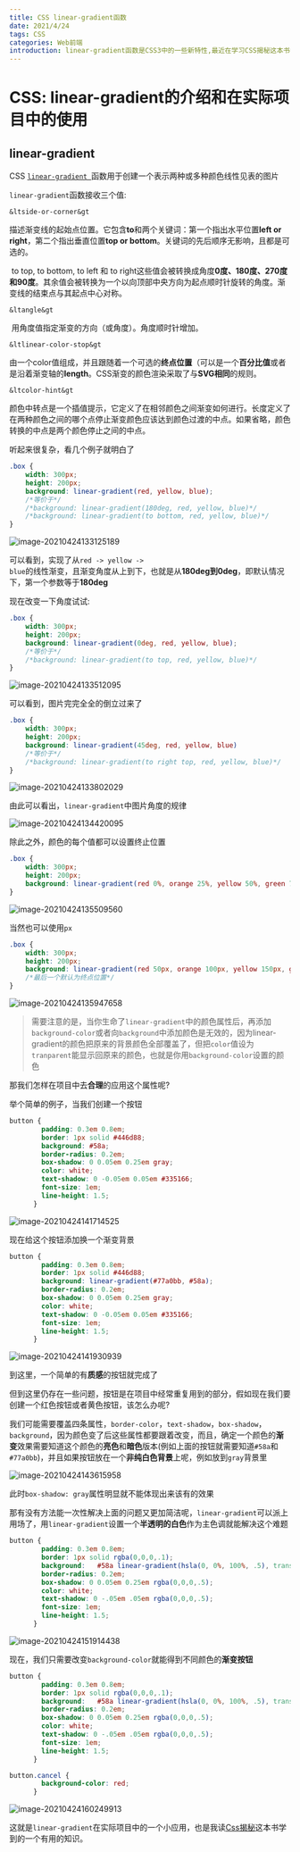 ```yaml
---
title: CSS linear-gradient函数
date: 2021/4/24
tags: CSS
categories: Web前端
introduction: linear-gradient函数是CSS3中的一些新特性,最近在学习CSS揭秘这本书中一开始就接触到了这个属性,以前接触的实在不多,CSS揭秘上对这两个属性的运用又让我大开眼界,于是写篇文章好好学习一下
---
```


# CSS: linear-gradient的介绍和在实际项目中的使用



## linear-gradient

CSS [<code>linear-gradient </code>](https://developer.mozilla.org/zh-CN/docs/Web/CSS/linear-gradient())函数用于创建一个表示两种或多种颜色线性见表的图片

<code>linear-gradient</code>函数接收三个值: 

<code>&ltside-or-corner&gt</code>

​	描述渐变线的起始点位置。它包含**to**和两个关键词：第一个指出水平位置**left or right**，第二个指出垂直位置**top or bottom**。关键词的先后顺序无影响，且都是可选的。

​	to top, to bottom, to left 和 to right这些值会被转换成角度**0度、180度、270度和90度**。其余值会被转换为一个以向顶部中央方向为起点顺时针旋转的角度。渐变线的结束点与其起点中心对称。

<code>&ltangle&gt</code>

​	用角度值指定渐变的方向（或角度）。角度顺时针增加。 

<code>&ltlinear-color-stop&gt</code>

​	由一个color值组成，并且跟随着一个可选的**终点位置**（可以是一个**百分比值**或者是沿着渐变轴的**length**。CSS渐变的颜色渲染采取了与**SVG相同**的规则。

<code>&ltcolor-hint&gt</code>

​	颜色中转点是一个插值提示，它定义了在相邻颜色之间渐变如何进行。长度定义了在两种颜色之间的哪个点停止渐变颜色应该达到颜色过渡的中点。如果省略，颜色转换的中点是两个颜色停止之间的中点。 

听起来很复杂，看几个例子就明白了

```css
.box {
    width: 300px;
    height: 200px;
    background: linear-gradient(red, yellow, blue);
    /*等价于*/
    /*background: linear-gradient(180deg, red, yellow, blue)*/
    /*background: linear-gradient(to bottom, red, yellow, blue)*/
}
```

![image-20210424133125189](../images/artical-image/image-20210424133125189.png)

可以看到，实现了从<code>red -> yellow -> blue</code>的线性渐变，且渐变角度从上到下，也就是从**180deg到0deg**，即默认情况下，第一个参数等于**180deg**

现在改变一下角度试试:

```css
.box {
    width: 300px;
    height: 200px;
    background: linear-gradient(0deg, red, yellow, blue);
    /*等价于*/
    /*background: linear-gradient(to top, red, yellow, blue)*/
}
```

![image-20210424133512095](../images/artical-image/image-20210424133512095.png)

可以看到，图片完完全全的倒立过来了

```css
.box {
    width: 300px;
    height: 200px;
    background: linear-gradient(45deg, red, yellow, blue)
    /*等价于*/
    /*background: linear-gradient(to right top, red, yellow, blue)*/
}
```
![image-20210424133802029](../images/artical-image/image-20210424133802029.png)

由此可以看出，<code>linear-gradient</code>中图片角度的规律

![image-20210424134420095](../images/artical-image/image-20210424134420095.png)

除此之外，颜色的每个值都可以设置终止位置

```css
.box {
    width: 300px;
    height: 200px;
    background: linear-gradient(red 0%, orange 25%, yellow 50%, green 75%, blue 100%)
}
```

![image-20210424135509560](../images/artical-image/image-20210424135509560.png)

当然也可以使用<code>px</code>

```css
.box {
    width: 300px;
    height: 200px;
    background: linear-gradient(red 50px, orange 100px, yellow 150px, green 180px, blue)
   	/*最后一个默认为终点位置*/
}
```

![image-20210424135947658](../images/artical-image/image-20210424135947658.png)

> 需要注意的是，当你生命了<code>linear-gradient</code>中的颜色属性后，再添加<code>background-color</code>或者向<code>background</code>中添加颜色是无效的，因为linear-gradient的颜色把原来的背景颜色全部覆盖了，但把<code>color</code>值设为<code>tranparent</code>能显示回原来的颜色，也就是你用<code>background-color</code>设置的颜色

那我们怎样在项目中去**合理**的应用这个属性呢?

举个简单的例子，当我们创建一个按钮

```css
button {
        padding: 0.3em 0.8em;
        border: 1px solid #446d88;
        background: #58a;
        border-radius: 0.2em;
        box-shadow: 0 0.05em 0.25em gray;
        color: white;
        text-shadow: 0 -0.05em 0.05em #335166;
        font-size: 1em;
        line-height: 1.5;
      }
```

![image-20210424141714525](../images/artical-image/image-20210424141714525.png)

现在给这个按钮添加换一个渐变背景
```css
button {
        padding: 0.3em 0.8em;
        border: 1px solid #446d88;
        background: linear-gradient(#77a0bb, #58a);
        border-radius: 0.2em;
        box-shadow: 0 0.05em 0.25em gray;
        color: white;
        text-shadow: 0 -0.05em 0.05em #335166;
        font-size: 1em;
        line-height: 1.5;
      }
```

![image-20210424141930939](/images/artical-image/image-20210424141930939.png)

到这里，一个简单的有**质感**的按钮就完成了

但到这里仍存在一些问题，按钮是在项目中经常重复用到的部分，假如现在我们要创建一个红色按钮或者黄色按钮，该怎么办呢?

我们可能需要覆盖四条属性，<code>border-color</code>，<code>text-shadow</code>，<code>box-shadow</code>，<code>background</code>，因为颜色变了后这些属性都要跟着改变，而且，确定一个颜色的**渐变**效果需要知道这个颜色的**亮色**和**暗色**版本(例如上面的按钮就需要知道<code>#58a</code>和<code>#77a0bb</code>)，并且如果按钮放在一个**非纯白色背景**上呢，例如放到<code>gray</code>背景里

![image-20210424143615958](../images/artical-image/image-20210424143615958.png)

此时<code>box-shadow: gray</code>属性明显就不能体现出来该有的效果

那有没有方法能一次性解决上面的问题又更加简洁呢，<code>linear-gradient</code>可以派上用场了，用<code>linear-gradient</code>设置一个**半透明的白色**作为主色调就能解决这个难题

```css
button {
        padding: 0.3em 0.8em;
        border: 1px solid rgba(0,0,0,.1);
        background:   #58a linear-gradient(hsla(0, 0%, 100%, .5), transparent);;
        border-radius: 0.2em;
        box-shadow: 0 0.05em 0.25em rgba(0,0,0,.5);
        color: white;
        text-shadow: 0 -.05em .05em rgba(0,0,0,.5);
        font-size: 1em;
        line-height: 1.5;
      }
```

![image-20210424151914438](../images/artical-image/image-20210424151914438.png)



现在，我们只需要改变<code>background-color</code>就能得到不同颜色的**渐变按钮**

```css
button {
        padding: 0.3em 0.8em;
        border: 1px solid rgba(0,0,0,.1);
        background:   #58a linear-gradient(hsla(0, 0%, 100%, .5), transparent);;
        border-radius: 0.2em;
        box-shadow: 0 0.05em 0.25em rgba(0,0,0,.5);
        color: white;
        text-shadow: 0 -.05em .05em rgba(0,0,0,.5);
        font-size: 1em;
        line-height: 1.5;
      }

button.cancel {
    	background-color: red;
	  }
```

![image-20210424160249913](../images/artical-image/image-20210424160249913.png)

这就是<code>linear-gradient</code>在实际项目中的一个小应用，也是我读[Css揭秘](https://www.ituring.com.cn/book/1695)这本书学到的一个有用的知识。



